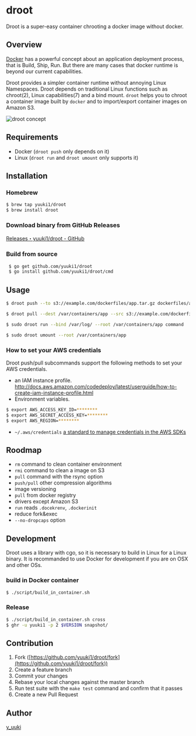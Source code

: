 droot
=====

Droot is a super-easy container chrooting a docker image without docker.

## Overview

[Docker](https://www.docker.com) has a powerful concept about an application deployment process, that is Build, Ship, Run. But there are many cases that docker runtime is beyond our current capabilities.

Droot provides a simpler container runtime without annoying Linux Namespaces. Droot depends on traditional Linux functions such as chroot(2), Linux capabilities(7) and a bind mount. `droot` helps you to chroot a container image built by `docker` and to import/export container images on Amazon S3.

![droot concept](http://cdn-ak.f.st-hatena.com/images/fotolife/y/y_uuki/20151129/20151129193210.png?1448793174)

## Requirements

- Docker (`droot push` only depends on it)
- Linux (`droot run` and `droot umount` only supports it)

## Installation

### Homebrew
```bash
$ brew tap yuuki1/droot
$ brew install droot
```

### Download binary from GitHub Releases
[Releases・yuuki1/droot - GitHub](https://github.com/yuuki1/droot/releases)

### Build from source
```bash
 $ go get github.com/yuuki1/droot
 $ go install github.com/yuuki1/droot/cmd
```

## Usage

```bash
$ droot push --to s3://example.com/dockerfiles/app.tar.gz dockerfiles/app
```

```bash
$ droot pull --dest /var/containers/app --src s3://example.com/dockerfiles/app.tar.gz
```

```bash
$ sudo droot run --bind /var/log/ --root /var/containers/app command
```

```bash
$ sudo droot umount --root /var/containers/app
```

### How to set your AWS credentials

Droot push/pull subcommands support the following methods to set your AWS credentials.

- an IAM instance profile. http://docs.aws.amazon.com/codedeploy/latest/userguide/how-to-create-iam-instance-profile.html
- Environment variables.
```bash
$ export AWS_ACCESS_KEY_ID=********
$ export AWS_SECRET_ACCESS_KEY=********
$ export AWS_REGION=********
```
- `~/.aws/credentials` [a standard to manage credentials in the AWS SDKs](http://blogs.aws.amazon.com/security/post/Tx3D6U6WSFGOK2H/A-New-and-Standardized-Way-to-Manage-Credentials-in-the-AWS-SDKs)

## Roodmap

- `rm` command to clean container environment
- `rmi` command to clean a image on S3
- `pull` command with the rsync option
- `push/pull` other compression algorithms
- image versioning
- `pull` from docker registry
- drivers except Amazon S3
- `run` reads `.docekrenv`, `.dockerinit`
- reduce fork&exec
- `--no-dropcaps` option

## Development

Droot uses a library with cgo, so it is necessary to build in Linux for a Linux binary.
It is recommanded to use Docker for development if you are on OSX and other OSs.

### build in Docker container

```bash
$ ./script/build_in_container.sh
```

### Release

```bash
$ ./script/build_in_container.sh cross
$ ghr -u yuuki1 -p 2 $VERSION snapshot/
```

## Contribution

1. Fork ([https://github.com/yuuki1/droot/fork](https://github.com/yuuki1/droot/fork))
1. Create a feature branch
1. Commit your changes
1. Rebase your local changes against the master branch
1. Run test suite with the `make test` command and confirm that it passes
1. Create a new Pull Request

## Author

[y_uuki](https://github.com/yuuki1)
